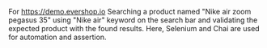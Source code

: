 For https://demo.evershop.io
Searching a product named "Nike air zoom pegasus 35" using "Nike air" keyword on the search bar and validating the expected product with the found results. Here, Selenium and Chai are used for automation and assertion.
